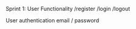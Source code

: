 Sprint 1: User Functionality
  /register
  /login
  /logout
  
  User
  authentication
  email / password